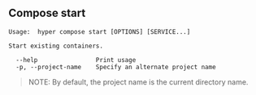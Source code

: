 ## Compose start

	Usage:	hyper compose start [OPTIONS] [SERVICE...]

	Start existing containers.

	  --help                Print usage
	  -p, --project-name    Specify an alternate project name

	
> NOTE: By default, the project name is the current directory name.
